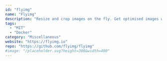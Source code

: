 ```yaml
---
id: "flyimg"
name: "Flyimg"
description: "Resize and crop images on the fly. Get optimised images with MozJPEG, WebP or PNG using ImageMagick, with an efficient caching system."
tags:
  - "MIT"
  - "Docker"
category: "Miscellaneous"
website: "https://flyimg.io"
repo: "https://github.com/flyimg/flyimg"
#image: "/placeholder.svg?height=300&width=400"
---
```


